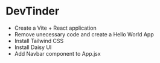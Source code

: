 # DevTinder

- Create a Vite + React application
- Remove unecessary code and create a Hello World App
- Install Tailwind CSS
- Install Daisy UI
- Add Navbar component to App.jsx